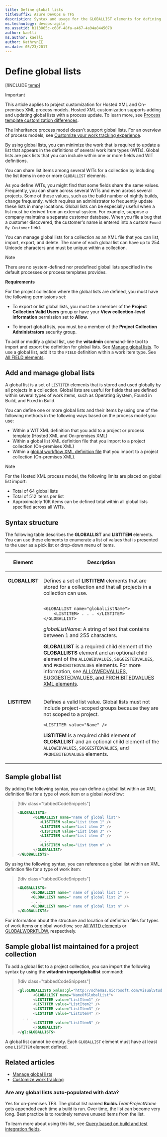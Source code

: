 ```yaml
---
title: Define global lists 
titleSuffix: Azure DevOps & TFS
description: Syntax and usage for the GLOBALLIST elements for defining pick lists used across several projects and work item types  
ms.technology: devops-agile
ms.assetid: b113865c-c68f-48fa-a467-4a94a8445078
author: kaelli
ms.author: kaelli
author: KathrynEE
ms.date: 05/23/2017
---
```


# Define global lists

[!INCLUDE [temp](../../includes/version-tfs-all-versions.md)]

> [!IMPORTANT]  
> This article applies to project customization for Hosted XML and On-premises XML process models. Hosted XML customization supports adding and updating global lists with a process update. To learn more, see [Process template customization differences](../../organizations/settings/work/import-process/differences.md).
>
> The Inheritance process model doesn't support global lists. For an overview of process models, see [Customize your work tracking experience](../customize-work.md).

By using global lists, you can minimize the work that is required to update a list that appears in the definitions of several work item types (WITs). Global lists are pick lists that you can include within one or more fields and WIT definitions.

You can share list items among several WITs for a collection by including the list items in one or more `GLOBALLIST` elements.

As you define WITs, you might find that some fields share the same values. Frequently, you can share across several WITs and even across several projects. Some of these values, such as the build number of nightly builds, change frequently, which requires an administrator to frequently update these lists in many locations. Global lists can be especially useful when a list must be derived from an external system. For example, suppose a company maintains a separate customer database. When you file a bug that a customer discovered, the customer's name is entered into a custom `Found By Customer` field.

You can manage global lists for a collection as an XML file that you can list, import, export, and delete. The name of each global list can have up to 254 Unicode characters and must be unique within a collection.

> [!NOTE]  
> There are no system-defined nor predefined global lists specified in the default processes or process templates provides.

**Requirements**

For the project collection where the global lists are defined, you must have the following permissions set:

* To export or list global lists, you must be a member of the **Project Collection Valid Users** group or have your **View collection-level information** permission set to **Allow**.

* To import global lists, you must be a member of the **Project Collection Administrators** security group.

To add or modify a global list, use the **witadmin** command-line tool to import and export the definition for global lists. See [Manage global lists](../witadmin/manage-global-lists-for-work-item-types.md). To use a global list, add it to the `FIELD` definition within a work item type. See [All FIELD elements](field-definition-element-reference.md).

<a name="add-manage"></a>

## Add and manage global lists

A global list is a set of `LISTITEM` elements that is stored and used globally by all projects in a collection. Global lists are useful for fields that are defined within several types of work items, such as Operating System, Found in Build, and Fixed in Build.

You can define one or more global lists and their items by using one of the following methods in the following ways based on the process model you use:

* Within a WIT XML definition that you add to a project or process template (Hosted XML and On-premises XML)
* Within a global list XML definition file that you import to a project collection (On-premises XML)
* Within a [global workflow XML definition file](global-workflow-xml-element-reference.md) that you import to a project collection (On-premises XML).

> [!NOTE]  
> For the Hosted XML process model, the following limits are placed on global list import:
>
> * Total of 64 global lists
> * Total of 512 items per list
> * Approximately 10K items can be defined total within all global lists specified across all WITs.

<a name="SyntaxDefine"></a>

## Syntax structure

The following table describes the **GLOBALLIST** and **LISTITEM** elements. You can use these elements to enumerate a list of values that is presented to the user as a pick list or drop-down menu of items.

<table width="80%">
<thead>
<tr>
<th width="15%"><p>Element</p></th>
<th width="95%"><p>Description</p></th>
</tr>
</thead>
<tbody valign="top">
<tr>
<td><p><strong>GLOBALLIST</strong></p></td>
<td><p>Defines a set of <strong>LISTITEM</strong> elements that are stored for a collection and that all projects in a collection can use.</p>

<code>
&#60;GLOBALLIST name=&quot;globalListName&quot;&#62;<br/>    &#60;LISTITEM&#62; . . . &#60;/LISTITEM&#62;<br/>&#60;/GLOBALLIST&#62;<br/></code>

<p><em>globalListName</em>: A string of text that contains between 1 and 255 characters.</p>
<p><strong>GLOBALLIST</strong> is a required child element of the <strong>GLOBALLISTS</strong> element and an optional child element of the <code>ALLOWEDVALUES</code>, <code>SUGGESTEDVALUES</code>, and <code>PROHIBITEDVALUES</code> elements. For more information, see <a href="define-pick-lists.md" data-raw-source="[ALLOWEDVALUES, SUGGESTEDVALUES, and PROHIBITEDVALUES XML elements](define-pick-lists.md)">ALLOWEDVALUES, SUGGESTEDVALUES, and PROHIBITEDVALUES XML elements</a>.</p>

</td>
</tr>
<tr>
<td><p><strong>LISTITEM</strong></p></td>
<td><p>Defines a valid list value. Global lists must not include project-scoped groups because they are not scoped to a project.</p>

<code>&#60;LISTITEM value="Name" /&#62;
</code>

<p><strong>LISTITEM</strong> is a required child element of <strong>GLOBALLIST</strong> and an optional child element of the <code>ALLOWEDVALUES</code>, <code>SUGGESTEDVALUES</code>, and <code>PROHIBITEDVALUES</code> elements.</p>

</td>
</tr>
</tbody>
</table>

<a name="SyntaxWITD"></a>

## Sample global list

By adding the following syntax, you can define a global list within an XML definition file for a type of work item or a global workflow:

> [!div class="tabbedCodeSnippets"]
>
> ```XML
> <GLOBALLISTS>  
>        <GLOBALLIST name="name of global list">  
>           <LISTITEM value="List item 1" />  
>           <LISTITEM value="List item 2" />  
>           <LISTITEM value="List item 3" />  
>           <LISTITEM value="List item 4" />  
>           . . .  
>           <LISTITEM value="List item n" />  
>        </GLOBALLIST>  
> </GLOBALLISTS>  
> ```

By using the following syntax, you can reference a global list within an XML definition file for a type of work item:

> [!div class="tabbedCodeSnippets"]
>
> ```XML
> <GLOBALLISTS>  
>       <GLOBALLIST name=" name of global list 1" />  
>       <GLOBALLIST name=" name of global list 2" />  
>       . . .  
>       <GLOBALLIST name=" name of global list n" />  
> </GLOBALLISTS>  
> ```

For information about the structure and location of definition files for types of work items or global workflow, see [All WITD elements](all-witd-xml-elements-reference.md) or [GLOBALWORKFLOW](global-workflow-xml-element-reference.md), respectively.

<a name="project-collection"></a>

## Sample global list maintained for a project collection

To add a global list to a project collection, you can import the following syntax by using the **witadmin importgloballist** command:

> [!div class="tabbedCodeSnippets"]
>
> ```XML
> <gl:GLOBALLISTS xmlns:gl="http://schemas.microsoft.com/VisualStudio/2008/workitemtracking/globallists">  
>        <GLOBALLIST name="NameOfGlobalList">  
>        <LISTITEM value="ListItem1" />  
>        <LISTITEM value="ListItem2" />  
>        <LISTITEM value="ListItem3" />  
>        <LISTITEM value="ListItem4" />  
>   . . .  
>        <LISTITEM value="ListItemN" />  
>        </GLOBALLIST>  
> </gl:GLOBALLISTS>  
> ```

A global list cannot be empty. Each `GLOBALLIST` element must have at least one `LISTITEM` element defined.

## Related articles

* [Manage global lists](../witadmin/manage-global-lists-for-work-item-types.md)
* [Customize work tracking](../customize-work.md)

### Are any global lists auto-populated with data?

Yes for on-premises TFS. The global list named **Builds**._TeamProjectName_ gets appended each time a build is run. Over time, the list can become very long. Best practice is to routinely remove unused items from the list.

To learn more about using this list, see [Query based on build and test integration fields](../../boards/queries/build-test-integration.md).
